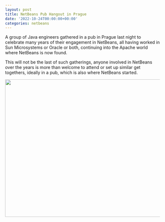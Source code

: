 ```yaml
---
layout: post
title: NetBeans Pub Hangout in Prague
date: '2022-10-24T00:00:00+00:00'
categories: netbeans
---
```

<p>A group of Java engineers gathered in a pub in Prague last night to celebrate many years of their engagement in NetBeans, all having worked in Sun Microsystems or Oracle or both, continuing into the Apache world where NetBeans is now found.</p>
<p>This will not be the last of such gatherings, anyone involved in NetBeans over the years is more than welcome to attend or set up similar get togethers, ideally in a pub, which is also where NetBeans started.</p>
<p><img src="https://blogs.apache.org/netbeans/mediaresource/c30ce1f9-e645-4aae-8977-75c221fb109c" width="600" height="450" /></p>

